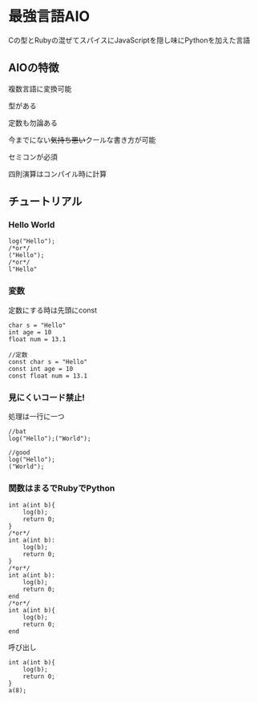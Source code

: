 # 最強言語AIO
Cの型とRubyの混ぜてスパイスにJavaScriptを隠し味にPythonを加えた言語
## AIOの特徴
複数言語に変換可能

型がある

定数も勿論ある

今までにない~~気持ち悪い~~クールな書き方が可能

セミコンが必須

四則演算はコンパイル時に計算

## チュートリアル
### Hello World
```text
log("Hello");
/*or*/
("Hello");
/*or*/
l"Hello"
```

### 変数
定数にする時は先頭にconst
```text
char s = "Hello"
int age = 10
float num = 13.1

//定数
const char s = "Hello"
const int age = 10
const float num = 13.1
```

### 見にくいコード禁止!
処理は一行に一つ
```text
//bat
log("Hello");("World");

//good
log("Hello");
("World");
```

### 関数はまるでRubyでPython
```text
int a(int b){
    log(b);
    return 0;
}
/*or*/
int a(int b):
    log(b);
    return 0;
}
/*or*/
int a(int b):
    log(b);
    return 0;
end
/*or*/
int a(int b){
    log(b);
    return 0;
end
```

呼び出し

```text
int a(int b){
    log(b);
    return 0;
}
a(8);
```